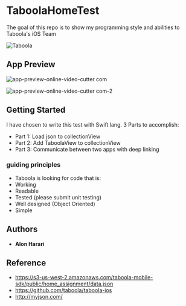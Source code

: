# TaboolaHomeTest

The goal of this repo is to show my programming style and abilities to Taboola's iOS Team

![Taboola](https://user-images.githubusercontent.com/46203312/56306590-8d258a80-614b-11e9-9a28-034502449edd.jpeg)

## App Preview 
![app-preview-_online-video-cutter com_](https://user-images.githubusercontent.com/46203312/56473141-90808500-646f-11e9-8a05-df93863b69ef.gif)


![app-preview-_online-video-cutter com_-_2_](https://user-images.githubusercontent.com/46203312/56473242-e43f9e00-6470-11e9-819d-5820049c61b0.gif)

## Getting Started

I have chosen to write this test with Swift lang.
3 Parts to accomplish:
* Part 1: Load json to collectionView
* Part 2: Add TaboolaView to collectionView
* Part 3: Communicate between two apps with deep linking

### guiding principles

* Taboola is looking for code that is:
* Working
* Readable
* Tested (please submit unit testing)
* Well designed (Object Oriented)
* Simple

## Authors

* **Alon Harari**

## Reference 

* https://s3-us-west-2.amazonaws.com/taboola-mobile-sdk/public/home_assignment/data.json
* https://github.com/taboola/taboola-ios
* http://myjson.com/

